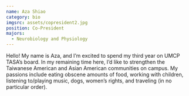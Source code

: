```yaml
---
name: Aza Shiao
category: bio
imgsrc: assets/copresident2.jpg
position: Co-President
majors:
  - Neurobiology and Physiology
---
```

Hello! My name is Aza, and I’m excited to spend my third year on UMCP TASA’s board. In my remaining time here, I’d like to strengthen the Taiwanese American and Asian American communities on campus. My passions include eating obscene amounts of food, working with children, listening to/playing music, dogs, women’s rights, and traveling (in no particular order).